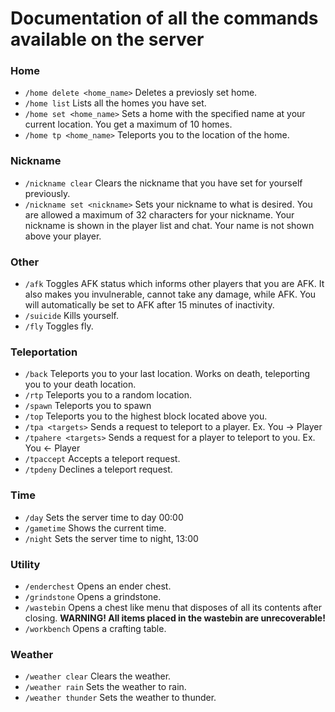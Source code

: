 # Documentation of all the commands available on the server
### Home
- `/home delete <home_name>` Deletes a previosly set home.
- `/home list` Lists all the homes you have set.
- `/home set <home_name>` Sets a home with the specified name at your current location. You get a maximum of 10 homes.
- `/home tp <home_name>` Teleports you to the location of the home.
### Nickname
- `/nickname clear` Clears the nickname that you have set for yourself previously.
- `/nickname set <nickname>` Sets your nickname to what is desired. You are allowed a maximum of 32 characters for your nickname. Your nickname is shown in the player list and chat. Your name is not shown above your player.
### Other
- `/afk` Toggles AFK status which informs other players that you are AFK. It also makes you invulnerable, cannot take any damage, while AFK. You will automatically be set to AFK after 15 minutes of inactivity.
- `/suicide` Kills yourself.
- `/fly` Toggles fly.
### Teleportation
- `/back` Teleports you to your last location. Works on death, teleporting you to your death location.
- `/rtp` Teleports you to a random location.
- `/spawn` Teleports you to spawn
- `/top` Teleports you to the highest block located above you.
- `/tpa <targets>` Sends a request to teleport to a player. Ex. You -> Player
- `/tpahere <targets>` Sends a request for a player to teleport to you. Ex. You <- Player
- `/tpaccept` Accepts a teleport request.
- `/tpdeny` Declines a teleport request.
### Time
- `/day` Sets the server time to day 00:00
- `/gametime` Shows the current time.
- `/night` Sets the server time to night, 13:00
### Utility
- `/enderchest` Opens an ender chest.
- `/grindstone` Opens a grindstone.
- `/wastebin` Opens a chest like menu that disposes of all its contents after closing. **WARNING! All items placed in the wastebin are unrecoverable!**
- `/workbench` Opens a crafting table.
### Weather
- `/weather clear` Clears the weather.
- `/weather rain` Sets the weather to rain.
- `/weather thunder` Sets the weather to thunder.
